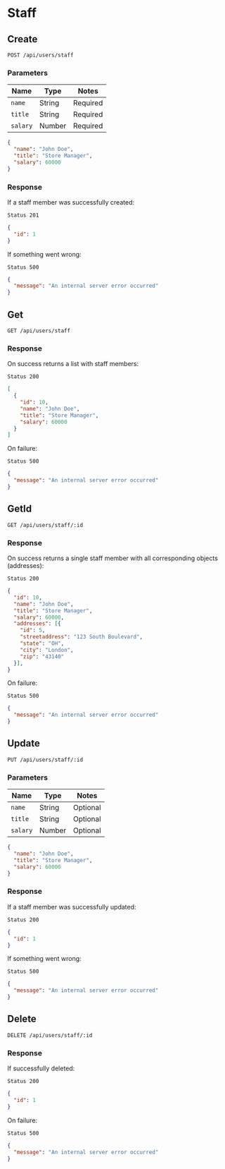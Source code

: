 # Staff
## Create
`POST /api/users/staff`

### Parameters
| Name       | Type   | Notes    |
|------------|--------|----------|
| `name`     | String | Required |
| `title`    | String | Required |
| `salary`   | Number | Required |

```json
{
  "name": "John Doe",
  "title": "Store Manager",
  "salary": 60000
}
```

### Response
If a staff member was successfully created:

```
Status 201
```

```json
{
  "id": 1
}
```

If something went wrong:

```
Status 500
```

```json
{
  "message": "An internal server error occurred"
}
```

## Get

`GET /api/users/staff`

### Response
On success returns a list with staff members:

```
Status 200
```

```json
[
  {
    "id": 10,
    "name": "John Doe",
    "title": "Store Manager",
    "salary": 60000
  }
]
```

On failure:

```
Status 500
```

```json
{
  "message": "An internal server error occurred"
}
```

## GetId

`GET /api/users/staff/:id`

### Response
On success returns a single staff member with all corresponding objects (addresses):

```
Status 200
```

```json
{
  "id": 10,
  "name": "John Doe",
  "title": "Store Manager",
  "salary": 60000,
  "addresses": [{
    "id": 5,
    "streetaddress": "123 South Boulevard",
    "state": "OH",
    "city": "London",
    "zip": "43140"
  }],
}
```

On failure:

```
Status 500
```

```json
{
  "message": "An internal server error occurred"
}
```

## Update
`PUT /api/users/staff/:id`

### Parameters
| Name     | Type   | Notes    |
|----------|--------|----------|
| `name`   | String | Optional |
| `title`  | String | Optional |
| `salary` | Number | Optional |


```json
{
  "name": "John Doe",
  "title": "Store Manager",
  "salary": 60000
}
```

### Response
If a staff member was successfully updated:

```
Status 200
```

```json
{
  "id": 1
}
```

If something went wrong:

```
Status 500
```

```json
{
  "message": "An internal server error occurred"
}
```

## Delete

`DELETE /api/users/staff/:id`

### Response
If successfully deleted:

```
Status 200
```

```json
{
  "id": 1
}
```

On failure:

```
Status 500
```

```json
{
  "message": "An internal server error occurred"
}
```
